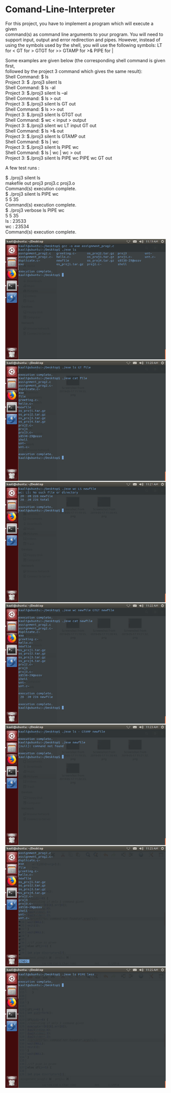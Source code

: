 # Comand-Line-Interpreter

For	this project,	you	have	to	implement	a	program	which	will	execute	a	given	
command(s)	as	command	line	arguments	to	your	program.	You	will	need	to	support	
input,	output	and	error	redirection	and	pipes.	However,	instead	of	using	the	
symbols	used	by	the	shell,	you	will	use	the	following	symbols:
LT for <
GT for >
GTGT for >>
GTAMP for >&
PIPE for |

Some	examples	are	given	below (the	corresponding	shell	command	is	given	first,	
followed	by	the	project	3	command	which	gives the	same	result):<br />
Shell	Command:	 $	ls <br />
Project	3: $	./proj3	silent	ls<br />
Shell	Command: $	ls	-al<br />
Project	3: $./proj3	silent	ls	–al<br />
Shell	Command: $	ls	>	out<br />
Project	3: $./proj3	silent	ls	GT	out<br />
Shell	Command: $	ls	>>	out<br />
Project	3: $./proj3	silent	ls	GTGT	out<br />
Shell	Command: $	wc	<	input	>	output<br />
Project	3: $./proj3	silent	wc	LT	input	GT	out<br />
Shell Command: $	ls	>&	out<br />
Project	3: $./proj3	silent	ls	GTAMP	out<br />
Shell	Command: $	ls	|	wc<br />
Project	3: $./proj3	silent	ls	PIPE	wc<br />
Shell	Command: $	ls	|	wc	|	wc	>	out<br />
Project	3: $./proj3	silent	ls	PIPE	wc	PIPE	wc	GT	out	<br />

A	few	test	runs :

$		./proj3	silent	ls<br />
makefile		out		proj3		proj3.c		proj3.o<br />
Command(s)	execution	complete.<br />
$	./proj3	silent	ls	PIPE	wc<br />
					5							5						35<br />
Command(s)	execution	complete.<br />
$	./proj3	verbose	ls	PIPE	wc<br />
					5							5						35<br />
ls								:	23533<br />
wc								:	23534<br />
Command(s)	execution	complete.

![](screenshots/1.png)
![](screenshots/2.png)
![](screenshots/3.png)
![](screenshots/4.png)
![](screenshots/5.png)
![](screenshots/6.png)
![](screenshots/7.png)
